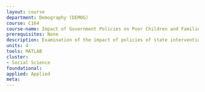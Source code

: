 ```yaml
---
layout: course 
department: Demography (DEMOG)
course: C164
course-name: Impact of Government Policies on Poor Children and Families
prerequisites: None
description: Examination of the impact of policies of state intervention and public benefit programs on poor children and families. Introduction to child and family policy, and study of specific issue areas, such as income transfer programs, housing, health care, and child abuse.
units: 4
tools: MATLAB
cluster:
- Social Science
foundational: 
applied: Applied
meta: 
---
```

